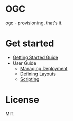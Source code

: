 # OGC

ogc - provisioning, that's it.

# Get started

- [Getting Started Guide](https://adam-stokes.github.io/ogc/)
- User Guide
  -  [Managing Deployment](https://adam-stokes.github.io/ogc/user-guide/managing-nodes/)
  -  [Defining Layouts](https://adam-stokes.github.io/ogc/user-guide/defining-layouts/)
  -  [Scripting](https://adam-stokes.github.io/ogc/user-guide/scripting/)
# License

MIT.


